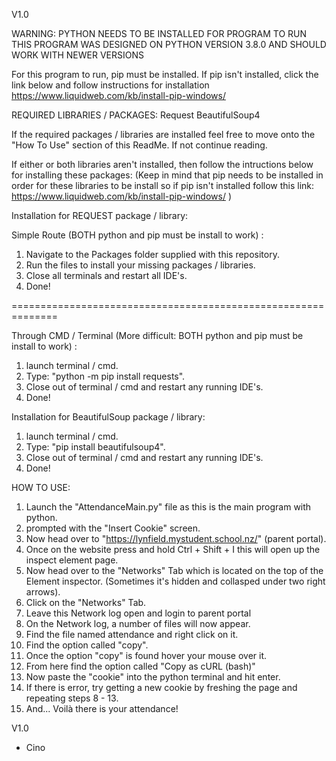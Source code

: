 V1.0

WARNING: PYTHON NEEDS TO BE INSTALLED FOR PROGRAM TO RUN
THIS PROGRAM WAS DESIGNED ON PYTHON VERSION 3.8.0 AND SHOULD WORK WITH NEWER VERSIONS


For this program to run, pip must be installed.
If pip isn't installed, click the link below and follow instructions for installation 
https://www.liquidweb.com/kb/install-pip-windows/


REQUIRED LIBRARIES / PACKAGES:
Request
BeautifulSoup4

If the required packages / libraries are installed feel free to move onto the "How To Use" section of this ReadMe. If not continue reading.

If either or both libraries aren't installed, then follow the intructions below for installing these packages:
(Keep in mind that pip needs to be installed in order for these libraries to be install so if pip isn't installed follow this link: 
https://www.liquidweb.com/kb/install-pip-windows/ )

Installation for REQUEST package / library:

Simple Route (BOTH python and pip must be install to work) :

1. Navigate to the Packages folder supplied with this repository.
2. Run the files to install your missing packages / libraries.
3. Close all terminals and restart all IDE's.
4. Done!


==============================================================

Through CMD / Terminal (More difficult: BOTH python and pip must be install to work) :

1. launch terminal / cmd.
2. Type: "python -m pip install requests".
3. Close out of terminal / cmd and restart any running IDE's.
4. Done!

Installation for BeautifulSoup package / library:

1. launch terminal / cmd.
2. Type: "pip install beautifulsoup4".
3. Close out of terminal / cmd and restart any running IDE's.
4. Done!


HOW TO USE:

1. Launch the "AttendanceMain.py" file as this is the main program with python.
2. prompted with the "Insert Cookie" screen.
3. Now head over to "https://lynfield.mystudent.school.nz/" (parent portal).
4. Once on the website press and hold Ctrl + Shift + I this will open up the inspect element page.
5. Now head over to the "Networks" Tab which is located on the top of the Element inspector. (Sometimes it's hidden and collasped under two right arrows).
6. Click on the "Networks" Tab.
7. Leave this Network log open and login to parent portal
8. On the Network log, a number of files will now appear.
9. Find the file named attendance and right click on it.
10. Find the option called "copy".
11. Once the option "copy" is found hover your mouse over it.
12. From here find the option called "Copy as cURL (bash)"
13. Now paste the "cookie" into the python terminal and hit enter.
14. If there is error, try getting a new cookie by freshing the page and repeating steps 8 - 13.
15. And... Voilà there is your attendance!


V1.0

- Cino

